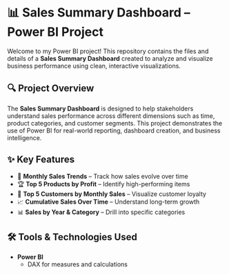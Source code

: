 # 📊 Sales Summary Dashboard – Power BI Project

Welcome to my Power BI project! This repository contains the files and details of a **Sales Summary Dashboard** created to analyze and visualize business performance using clean, interactive visualizations.

## 🔍 Project Overview

The **Sales Summary Dashboard** is designed to help stakeholders understand sales performance across different dimensions such as time, product categories, and customer segments. This project demonstrates the use of Power BI for real-world reporting, dashboard creation, and business intelligence.


## ✨ Key Features

- 📅 **Monthly Sales Trends** – Track how sales evolve over time
- 🏆 **Top 5 Products by Profit** – Identify high-performing items
- 👥 **Top 5 Customers by Monthly Sales** – Visualize customer loyalty
- 📈 **Cumulative Sales Over Time** – Understand long-term growth
- 📊 **Sales by Year & Category** – Drill into specific categories

## 🛠️ Tools & Technologies Used

- **Power BI**
  - DAX for measures and calculations


